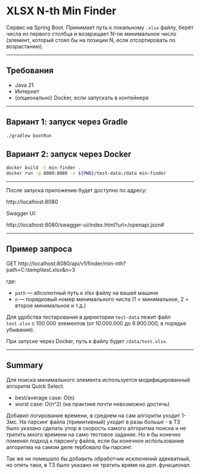 # XLSX N-th Min Finder

Сервис на Spring Boot. Принимает путь к локальному `.xlsx` файлу, берёт числа из первого столбца и возвращает N-ое минимальное число (элемент, который стоял бы на позиции N, если отсортировать по возрастанию).

---

## Требования
- Java 21
- Интернет
- (опционально) Docker, если запускать в контейнере

---

## Вариант 1: запуск через Gradle

```bash
./gradlew bootRun
```

## Вариант 2: запуск через Docker

```bash
docker build -t min-finder .
docker run -p 8080:8080 -v ${PWD}/test-data:/data min-finder
```

---

После запуска приложение будет доступно по адресу:

http://localhost:8080

Swagger UI:

http://localhost:8080/swagger-ui/index.html?url=/openapi.json#

---

## Пример запроса

GET http://localhost:8080/api/v1/finder/min-nth?path=C:\temp\test.xlsx&n=3

где:
- `path` — абсолютный путь к xlsx файлу на вашей машине
- `n` — порядковый номер минимального числа (1 = минимальное, 2 = второе минимальное и т.д.)

Для удобства тестирования в директории `test-data` лежит файл `test.xlsx` с 100 000 элементов (от 10.000.000 до 9.900.000, в порядке убывания).

При запуске через Docker, путь к файлу будет `/data/test.xlsx`.

---

## Summary

Для поиска минимального элемента используется модифицированный алгоритм Quick Select. 
- best/average case: O(n)
- worst case: O(n^2) (на практике почти невозможно достичь)

Добавил логирование времени, в среднем на сам алгоритм уходит 1-3мс. На парсинг файла (примитивный) уходит в разы больше - в ТЗ было указано сделать упор в скорость самого алгоритма поиска и не тратить много времени на само тестовое задание. Но я бы конечно поменял подход к парсингу файла, если бы конечное использование алгоритма на самом деле тербовало бы парсинг.

Так же не помешало бы добавить обработчик исключений адекватный, но опять таки, в ТЗ было указано не тратить время на доп. функционал.